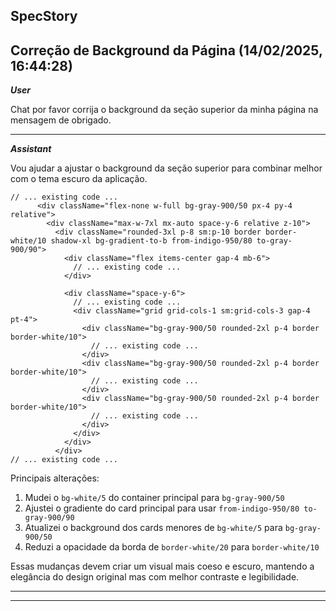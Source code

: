 ## SpecStory

## Correção de Background da Página (14/02/2025, 16:44:28)

_**User**_

Chat por favor corrija o background da seção superior da minha página na mensagem de obrigado. 

---

_**Assistant**_

Vou ajudar a ajustar o background da seção superior para combinar melhor com o tema escuro da aplicação.

```typescript:src/app/(protected)/contracts/[id]/page.tsx
// ... existing code ...
      <div className="flex-none w-full bg-gray-900/50 px-4 py-4 relative">
        <div className="max-w-7xl mx-auto space-y-6 relative z-10">
          <div className="rounded-3xl p-8 sm:p-10 border border-white/10 shadow-xl bg-gradient-to-b from-indigo-950/80 to-gray-900/90">
            <div className="flex items-center gap-4 mb-6">
              // ... existing code ...
            </div>

            <div className="space-y-6">
              // ... existing code ...
              <div className="grid grid-cols-1 sm:grid-cols-3 gap-4 pt-4">
                <div className="bg-gray-900/50 rounded-2xl p-4 border border-white/10">
                  // ... existing code ...
                </div>
                <div className="bg-gray-900/50 rounded-2xl p-4 border border-white/10">
                  // ... existing code ...
                </div>
                <div className="bg-gray-900/50 rounded-2xl p-4 border border-white/10">
                  // ... existing code ...
                </div>
              </div>
            </div>
          </div>
// ... existing code ...
```

Principais alterações:
1. Mudei o `bg-white/5` do container principal para `bg-gray-900/50`
2. Ajustei o gradiente do card principal para usar `from-indigo-950/80 to-gray-900/90`
3. Atualizei o background dos cards menores de `bg-white/5` para `bg-gray-900/50`
4. Reduzi a opacidade da borda de `border-white/20` para `border-white/10`

Essas mudanças devem criar um visual mais coeso e escuro, mantendo a elegância do design original mas com melhor contraste e legibilidade.

---



---

